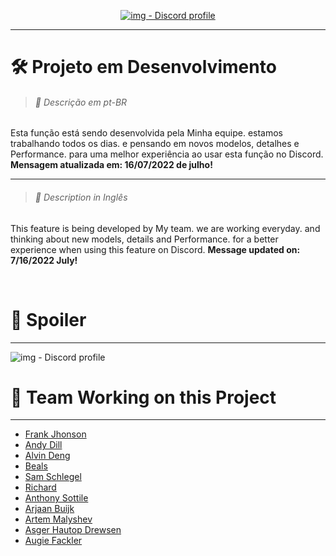 [<p align="center">
![img - Discord profile](https://img.icons8.com/plasticine/200/discord-new-logo.png)](https://img.icons8.com/plasticine/200/discord-new-logo.png)

---


# 🛠 Projeto em Desenvolvimento

> ###### 📜 Descrição em pt-BR
  >
  >
Esta função está sendo desenvolvida pela Minha equipe. estamos trabalhando todos os dias. e pensando em novos modelos, detalhes e Performance. para uma melhor experiência ao usar esta função no Discord.  **Mensagem atualizada em: 16/07/2022 de julho!**
  
  ---
   
  
  > ###### 📜 Description in Inglês
  >
  >
  
This feature is being developed by My team. we are working everyday. and thinking about new models, details and Performance. for a better experience when using this feature on Discord. **Message updated on: 7/16/2022 July!**
    
  
  
<br> 
 
# 📸 Spoiler
---
  
![img - Discord profile](https://cdn.discordapp.com/attachments/994782636704796692/997339350398423141/skins.png)

  # 💼 Team Working on this Project
---
  
- [Frank Jhonson](https://github.com/MallowDiscord)
- [Andy Dill](https://github.com/adill)
- [Alvin Deng](https://github.com/alvin319)
- [Beals](https://github.com/bealsbe)
- [Sam Schlegel](https://github.com/samschlegel)
- [Richard](https://github.com/rhngit)
- [Anthony Sottile](mailto:asottile@umich.edu)
- [Arjaan Buijk](mailto:arjaan.buijk@gmail.com)
- [Artem Malyshev](mailto:proofit404@gmail.com)
- [Asger Hautop Drewsen](mailto:asgerdrewsen@gmail.com)
- [Augie Fackler](mailto:raf@durin42.com)
